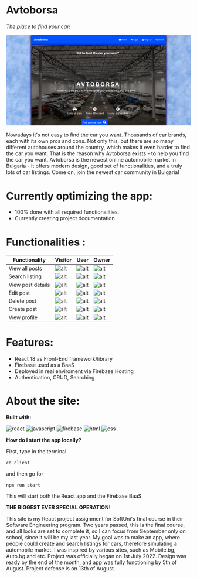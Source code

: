 # Avtoborsa #

*The place to find your car!*

![tito fc](./client/src/assets/Screenshot%202022-07-17%20230358.png)

Nowadays it's not easy to find the car you want. Thousands of car brands, each with its own pros and cons. Not only this, but there are so many different autohouses around the country, which makes it even harder to find the car you want. That is the reason why Avtoborsa exists - to help you find the car you want.
Avtoborsa is the newest online automobile market in Bulgaria - it offers modern design, good set of functionalities, and a truly lots of car listings. Come on, join the newest car community in Bulgaria!

# Currently optimizing the app:

* 100% done with all required functionalities.
* Currently creating project documentation

# Functionalities :

Functionality  | Visitor | User | Owner
-------------  | ------------- | ------------- | ------------- |
View all posts   | ![alt](https://img.icons8.com/fluency/60/000000/checkmark.png) | ![alt](https://img.icons8.com/fluency/60/000000/checkmark.png) | ![alt](https://img.icons8.com/fluency/60/000000/checkmark.png)
Search listing   | ![alt](https://img.icons8.com/fluency/60/000000/checkmark.png) | ![alt](https://img.icons8.com/fluency/60/000000/checkmark.png) | ![alt](https://img.icons8.com/fluency/60/000000/checkmark.png) 
View post details  | ![alt](https://img.icons8.com/emoji/60/000000/cross-mark-emoji.png) | ![alt](https://img.icons8.com/fluency/60/000000/checkmark.png) | ![alt](https://img.icons8.com/fluency/60/000000/checkmark.png)
Edit post   | ![alt](https://img.icons8.com/emoji/60/000000/cross-mark-emoji.png) | ![alt](https://img.icons8.com/emoji/60/000000/cross-mark-emoji.png) | ![alt](https://img.icons8.com/fluency/60/000000/checkmark.png)
Delete post         | ![alt](https://img.icons8.com/emoji/60/000000/cross-mark-emoji.png) | ![alt](https://img.icons8.com/emoji/60/000000/cross-mark-emoji.png) | ![alt](https://img.icons8.com/fluency/60/000000/checkmark.png)
Create post    | ![alt](https://img.icons8.com/emoji/60/000000/cross-mark-emoji.png) | ![alt](https://img.icons8.com/fluency/60/000000/checkmark.png) | ![alt](https://img.icons8.com/fluency/60/000000/checkmark.png)
View profile | ![alt](https://img.icons8.com/emoji/60/000000/cross-mark-emoji.png) | ![alt](https://img.icons8.com/fluency/60/000000/checkmark.png) | ![alt](https://img.icons8.com/fluency/60/000000/checkmark.png)

# Features:

* React 18 as Front-End framework/library
* Firebase used as a BaaS
* Deployed in real enviroment via Firebase Hosting
* Authentication, CRUD, Searching

# About the site:

**Built with:**

![react](https://img.icons8.com/office/100/000000/react.png)
![javascript](https://img.icons8.com/color/100/000000/javascript--v1.png)
![firebase](https://img.icons8.com/color/100/000000/firebase.png)
![html](https://img.icons8.com/color/100/000000/html-5--v1.png)
![css](https://img.icons8.com/color/100/000000/css3.png)

**How do I start the app locally?**

First, type in the terminal
```
cd client
```
and then go for 

```
npm run start
```
This will start both the React app and the Firebase BaaS.

**THE BIGGEST EVER SPECIAL OPERATION!**

This site is my React project assignment for SoftUni's final course in their Software Engineering program. Two years passed, this is the final course, and all looks are set to complete it, so I can focus from September only on school, since it will be my last year. My goal was to make an app, where people could create and search listings for cars, therefore simulating a automobile market. I was inspired by various sites, such as Mobile.bg, Auto.bg and etc. Project was officially began on 1st July 2022. Design was ready by the end of the month, and app was fully functioning by 5th of August. Project defense is on 13th of August.
